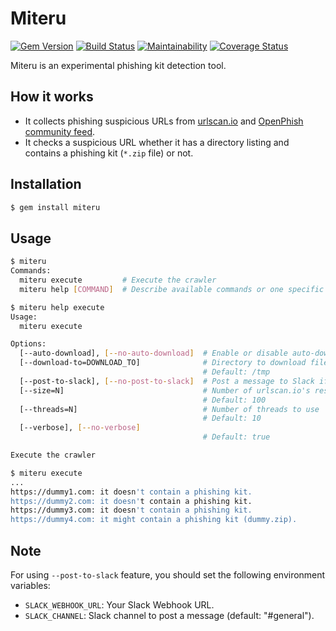 # Miteru

[![Gem Version](https://badge.fury.io/rb/miteru.svg)](https://badge.fury.io/rb/miteru)
[![Build Status](https://travis-ci.org/ninoseki/miteru.svg?branch=master)](https://travis-ci.org/ninoseki/miteru)
[![Maintainability](https://api.codeclimate.com/v1/badges/d90e1b5bbdd9663a17d1/maintainability)](https://codeclimate.com/github/ninoseki/miteru/maintainability)
[![Coverage Status](https://coveralls.io/repos/github/ninoseki/miteru/badge.svg?branch=master)](https://coveralls.io/github/ninoseki/miteru?branch=master)

Miteru is an experimental phishing kit detection tool.

## How it works

- It collects phishing suspicious URLs from [urlscan.io](https://urlscan.io/search/#certstream-suspicious) and [OpenPhish community feed](https://openphish.com/feed.txt).
- It checks a suspicious URL whether it has a directory listing and contains a phishing kit (`*.zip` file) or not.

## Installation

```sh
$ gem install miteru
```

## Usage

```sh
$ miteru
Commands:
  miteru execute         # Execute the crawler
  miteru help [COMMAND]  # Describe available commands or one specific command
```

```sh
$ miteru help execute
Usage:
  miteru execute

Options:
  [--auto-download], [--no-auto-download]  # Enable or disable auto-download of *.zip file(s)
  [--download-to=DOWNLOAD_TO]              # Directory to download file(s)
                                           # Default: /tmp
  [--post-to-slack], [--no-post-to-slack]  # Post a message to Slack if it detects a phishing kit
  [--size=N]                               # Number of urlscan.io's results. (Max: 100,000)
                                           # Default: 100
  [--threads=N]                            # Number of threads to use
                                           # Default: 10
  [--verbose], [--no-verbose]
                                           # Default: true

Execute the crawler
```

```sh
$ miteru execute
...
https://dummy1.com: it doesn't contain a phishing kit.
https://dummy2.com: it doesn't contain a phishing kit.
https://dummy3.com: it doesn't contain a phishing kit.
https://dummy4.com: it might contain a phishing kit (dummy.zip).
```

## Note

For using `--post-to-slack` feature, you should set the following environment variables:

- `SLACK_WEBHOOK_URL`: Your Slack Webhook URL.
- `SLACK_CHANNEL`: Slack channel to post a message (default: "#general").
